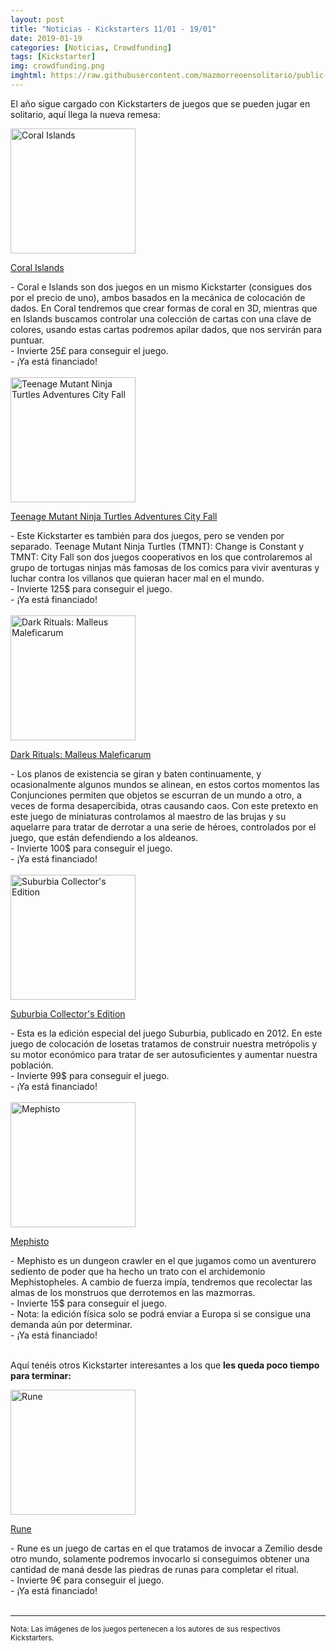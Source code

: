 ```yaml
---
layout: post
title: "Noticias - Kickstarters 11/01 - 19/01"
date: 2019-01-19
categories: [Noticias, Crowdfunding]
tags: [Kickstarter]
img: crowdfunding.png
imghtml: https://raw.githubusercontent.com/mazmorreoensolitario/public-images/master/crowdfunding/crowdfunding-19-011-0119.jpg
---
```


El año sigue cargado con Kickstarters de juegos que se pueden jugar en
solitario, aquí llega la nueva remesa:

<div class="row">
    <div class="col-md-3">
        <img width="200" height="200"
            src="https://ksr-ugc.imgix.net/assets/023/797/367/39cc4c1b6ecf0d7b24ae9df4ae4bd8a1_original.jpg?ixlib=rb-1.1.0&w=680&fit=max&v=1547596191&auto=format&gif-q=50&q=92&s=d784eb968e6182e3d22440ec4a0be83c"
        class="img-thumbnail" alt="Coral Islands">
    </div>
    <div class="col-md-9">
        <p>
            <a
            href="https://www.kickstarter.com/projects/alleycatgames/coral-islands-2-interactive-dice-stacking-games-in">
            Coral Islands</a>
        </p>
         - Coral e Islands son dos juegos en un mismo Kickstarter (consigues
          dos por el precio de uno), ambos
          basados en la mecánica de colocación de dados. En Coral tendremos que
          crear formas de coral en 3D, mientras que en Islands buscamos
          controlar una colección de cartas con una clave de colores, usando
          estas cartas podremos apilar dados, que nos servirán para puntuar.
          <br>
          - Invierte 25£  para conseguir el juego.
          <br>
          - ¡Ya está financiado!
    </div>
</div>
<br>

<div class="row">
    <div class="col-md-3">
        <img width="200" height="200"
            src="https://ksr-ugc.imgix.net/assets/023/734/875/09f0f13ccd407505b8cdf8daa5bdc06a_original.jpg?ixlib=rb-1.1.0&w=680&fit=max&v=1546991167&auto=format&gif-q=50&q=92&s=57da2bb0aade5df462fbbc65f5521522"
        class="img-thumbnail" alt="Teenage Mutant Ninja Turtles Adventures City Fall">
    </div>
    <div class="col-md-9">
        <p>
            <a
            href="https://www.kickstarter.com/projects/idwgames/teenage-mutant-ninja-turtles-adventures-city-fall">
            Teenage Mutant Ninja Turtles Adventures City Fall</a>
        </p>
         - Este Kickstarter es también para dos juegos, pero se venden por
          separado. Teenage Mutant Ninja Turtles (TMNT): Change is Constant y
          TMNT: City Fall son dos juegos cooperativos en los que controlaremos
          al grupo de tortugas ninjas más famosas de los comics para vivir
          aventuras y luchar contra los villanos que quieran hacer mal en el
          mundo. 
          <br>
          - Invierte 125$ para conseguir el juego.
          <br>
          - ¡Ya está financiado!
    </div>
</div>
<br>

<div class="row">
    <div class="col-md-3">
        <img width="200" height="200"
            src="https://ksr-ugc.imgix.net/assets/024/072/179/46ac8e69746a7cb98ae292c44264d7c4_original.jpg?ixlib=rb-1.1.0&w=680&fit=max&v=1550002396&auto=format&gif-q=50&q=92&s=db44ae182e980d4670a703fb88d5a705"
        class="img-thumbnail" alt="Dark Rituals: Malleus Maleficarum">
    </div>
    <div class="col-md-9">
        <p>
            <a
            href="https://www.kickstarter.com/projects/1900818244/dark-rituals-malleus-maleficarum">
            Dark Rituals: Malleus Maleficarum</a>
        </p>
         - Los planos de existencia se giran y baten continuamente, y
          ocasionalmente algunos mundos se alinean, en estos cortos momentos las
          Conjunciones permiten que objetos se escurran de un mundo a otro, a
          veces de forma desapercibida, otras causando caos. Con este pretexto
          en este juego de miniaturas controlamos al maestro de las brujas y su
          aquelarre para tratar de derrotar a una serie de héroes, controlados
          por el juego, que están defendiendo a los aldeanos.
          <br>
          - Invierte 100$ para conseguir el juego.
          <br>
          - ¡Ya está financiado!
    </div>
</div>
<br>

<div class="row">
    <div class="col-md-3">
        <img width="200" height="200"
            src="https://ksr-ugc.imgix.net/assets/023/779/021/7ec6b7ff440149ba237ba294b2e73d70_original.png?ixlib=rb-1.1.0&w=680&fit=max&v=1547454465&auto=format&gif-q=50&lossless=true&s=15eadee7bfb869d3df9c666d5185c35b"
        class="img-thumbnail" alt="Suburbia Collector's Edition">
    </div>
    <div class="col-md-9">
        <p>
            <a
            href="https://www.kickstarter.com/projects/tedalspach/suburbia-collectors-edition">
            Suburbia Collector's Edition</a>
        </p>
         - Esta es la edición especial del juego Suburbia, publicado
          en 2012. En este juego de colocación de losetas tratamos de construir
          nuestra metrópolis y su motor económico para tratar de ser
          autosuficientes y aumentar nuestra población.
          <br>
          - Invierte 99$ para conseguir el juego.
          <br>
          - ¡Ya está financiado!
    </div>
</div>
<br>

<div class="row">
    <div class="col-md-3">
        <img width="200" height="200"
            src="https://ksr-ugc.imgix.net/assets/023/793/467/8588bfcc823672be727b9031025530ae_original.png?ixlib=rb-1.1.0&w=680&fit=max&v=1547571906&auto=format&gif-q=50&lossless=true&s=c19f3694cc3cc04018b3963c5c4b8d7f"
        class="img-thumbnail" alt="Mephisto">
    </div>
    <div class="col-md-9">
        <p>
            <a
            href="https://www.kickstarter.com/projects/631404185/mephisto-the-card-game">
            Mephisto</a>
        </p>
         - Mephisto es un dungeon crawler en el que jugamos como un aventurero
          sediento de poder que ha hecho un trato con el archidemonio
          Mephistopheles. A cambio de fuerza impía, tendremos que recolectar las
          almas de los monstruos que derrotemos en las mazmorras.
          <br>
          - Invierte 15$ para conseguir el juego.
         <br>
           - Nota: la edición física solo se podrá enviar a Europa si se
          consigue una demanda aún por determinar.
          <br>
          - ¡Ya está financiado!
    </div>
</div>
<br>

Aquí tenéis otros Kickstarter interesantes a los que **les queda poco tiempo
para terminar:**

<div class="row">
    <div class="col-md-3">
        <img width="200" height="200"
            src="https://ksr-ugc.imgix.net/assets/023/662/466/693c3d8bc9c456d1c2c69b1018e2223a_original.png?ixlib=rb-1.1.0&w=680&fit=max&v=1546167042&auto=format&gif-q=50&lossless=true&s=d2ea7183a58ea4267043b4c5ad7ec811"
        class="img-thumbnail" alt="Rune">
    </div>
    <div class="col-md-9">
        <p>
            <a
            href="https://www.kickstarter.com/projects/35287524/rune-1">
            Rune</a>
        </p>
         - Rune es un juego de cartas en el que tratamos de invocar a Zemilio
          desde otro mundo, solamente podremos invocarlo si conseguimos obtener
          una cantidad de maná desde las piedras de runas para completar el
          ritual.
          <br>
          - Invierte 9€ para conseguir el juego.
          <br>
          - ¡Ya está financiado!
    </div>
</div>
<br>

<hr>

<small>Nota: Las imágenes de los juegos pertenecen a los autores de sus
respectivos Kickstarters.</small>
